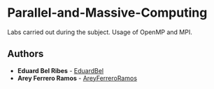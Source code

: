 # Parallel-and-Massive-Computing
Labs carried out during the subject. Usage of OpenMP and MPI.


## Authors

* **Eduard Bel Ribes** - [EduardBel](https://github.com/EduardBel)
* **Arey Ferrero Ramos** - [AreyFerreroRamos](https://github.com/AreyFerreroRamos)
